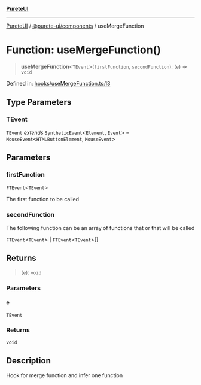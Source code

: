 [**PureteUI**](../../../README.md)

***

[PureteUI](../../../packages.md) / [@purete-ui/components](../README.md) / useMergeFunction

# Function: useMergeFunction()

> **useMergeFunction**\<`TEvent`\>(`firstFunction`, `secondFunction`): (`e`) => `void`

Defined in: [hooks/useMergeFunction.ts:13](https://github.com/zerok-cell/PureteUI/blob/main/libs/components/src/hooks/useMergeFunction.ts#L13)

## Type Parameters

### TEvent

`TEvent` *extends* `SyntheticEvent`\<`Element`, `Event`\> = `MouseEvent`\<`HTMLButtonElement`, `MouseEvent`\>

## Parameters

### firstFunction

`FTEvent`\<`TEvent`\>

The first function to be called

### secondFunction

The following function can be an array of functions that or that will be called

`FTEvent`\<`TEvent`\> | `FTEvent`\<`TEvent`\>[]

## Returns

> (`e`): `void`

### Parameters

#### e

`TEvent`

### Returns

`void`

## Description

Hook for merge function and infer one function
